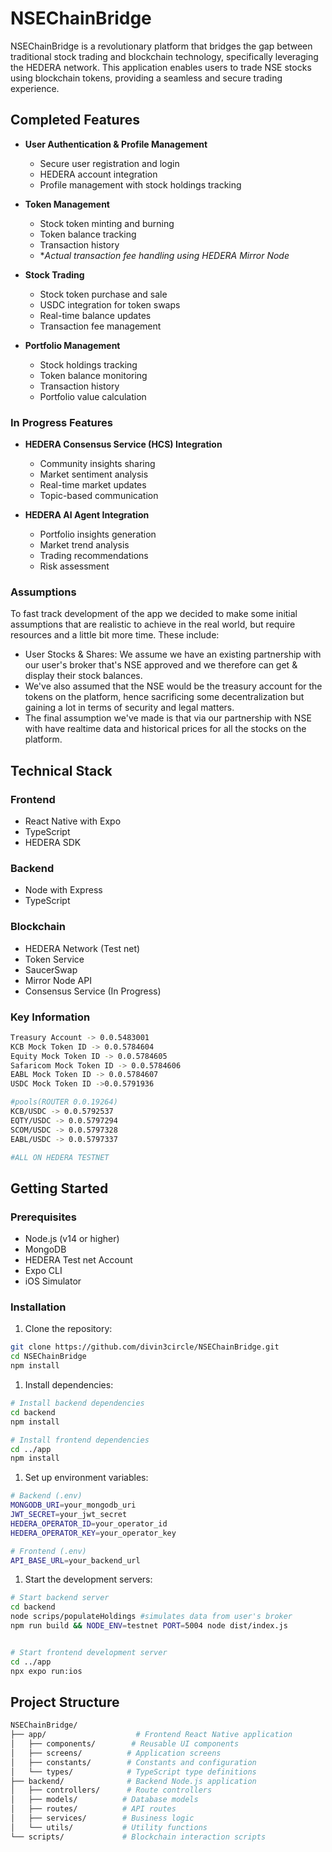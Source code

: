 # NSEChainBridge

NSEChainBridge is a revolutionary platform that bridges the gap between traditional stock trading and blockchain technology, specifically leveraging the HEDERA network. This application enables users to trade NSE stocks using blockchain tokens, providing a seamless and secure trading experience.

## Completed Features

- **User Authentication & Profile Management**

  - Secure user registration and login
  - HEDERA account integration
  - Profile management with stock holdings tracking

- **Token Management**

  - Stock token minting and burning
  - Token balance tracking
  - Transaction history
  - \*_Actual transaction fee handling using HEDERA Mirror Node_

- **Stock Trading**

  - Stock token purchase and sale
  - USDC integration for token swaps
  - Real-time balance updates
  - Transaction fee management

- **Portfolio Management**
  - Stock holdings tracking
  - Token balance monitoring
  - Transaction history
  - Portfolio value calculation

### In Progress Features

- **HEDERA Consensus Service (HCS) Integration**

  - Community insights sharing
  - Market sentiment analysis
  - Real-time market updates
  - Topic-based communication

- **HEDERA AI Agent Integration**
  - Portfolio insights generation
  - Market trend analysis
  - Trading recommendations
  - Risk assessment

### Assumptions

To fast track development of the app we decided to make some initial assumptions that are realistic to achieve in the real world, but require resources and a little bit more time. These include:

- User Stocks & Shares: We assume we have an existing partnership with our user's broker that's NSE approved and we therefore can get & display their stock balances.
- We've also assumed that the NSE would be the treasury account for the tokens on the platform, hence sacrificing some decentralization but gaining a lot in terms of security and legal matters.
- The final assumption we've made is that via our partnership with NSE with have realtime data and historical prices for all the stocks on the platform.

## Technical Stack

### Frontend

- React Native with Expo
- TypeScript
- HEDERA SDK

### Backend

- Node with Express
- TypeScript

### Blockchain

- HEDERA Network (Test net)
- Token Service
- SaucerSwap
- Mirror Node API
- Consensus Service (In Progress)

### Key Information

```bash
Treasury Account -> 0.0.5483001
KCB Mock Token ID -> 0.0.5784604
Equity Mock Token ID -> 0.0.5784605
Safaricom Mock Token ID -> 0.0.5784606
EABL Mock Token ID -> 0.0.5784607
USDC Mock Token ID ->0.0.5791936

#pools(ROUTER 0.0.19264)
KCB/USDC -> 0.0.5792537
EQTY/USDC -> 0.0.5797294
SCOM/USDC -> 0.0.5797328
EABL/USDC -> 0.0.5797337

#ALL ON HEDERA TESTNET
```

## Getting Started

### Prerequisites

- Node.js (v14 or higher)
- MongoDB
- HEDERA Test net Account
- Expo CLI
- iOS Simulator

### Installation

1. Clone the repository:

```bash
git clone https://github.com/divin3circle/NSEChainBridge.git
cd NSEChainBridge
npm install
```

1. Install dependencies:

```bash
# Install backend dependencies
cd backend
npm install

# Install frontend dependencies
cd ../app
npm install
```

1. Set up environment variables:

```bash
# Backend (.env)
MONGODB_URI=your_mongodb_uri
JWT_SECRET=your_jwt_secret
HEDERA_OPERATOR_ID=your_operator_id
HEDERA_OPERATOR_KEY=your_operator_key

# Frontend (.env)
API_BASE_URL=your_backend_url
```

1. Start the development servers:

```bash
# Start backend server
cd backend
node scrips/populateHoldings #simulates data from user's broker
npm run build && NODE_ENV=testnet PORT=5004 node dist/index.js


# Start frontend development server
cd ../app
npx expo run:ios
```

## Project Structure

```bash
NSEChainBridge/
├── app/                    # Frontend React Native application
│   ├── components/        # Reusable UI components
│   ├── screens/          # Application screens
│   ├── constants/        # Constants and configuration
│   └── types/            # TypeScript type definitions
├── backend/              # Backend Node.js application
│   ├── controllers/      # Route controllers
│   ├── models/          # Database models
│   ├── routes/          # API routes
│   ├── services/        # Business logic
│   └── utils/           # Utility functions
└── scripts/             # Blockchain interaction scripts
```
